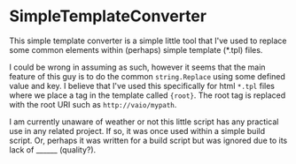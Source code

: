 ﻿# SimpleTemplateConverter

This simple template converter is a simple little tool that I've used to replace
some common elements within (perhaps) simple template (*.tpl) files.

I could be wrong in assuming as such, however it seems that the main feature
of this guy is to do the common `string.Replace` using some defined value
and key.  I believe that I've used this specifically for html `*.tpl` files
where we place a tag in the template called `{root}`.  The root tag is replaced
with the root URI such as `http://vaio/mypath`.

I am currently unaware of weather or not this little script has any practical
use in any related project.  If so, it was once used within a simple build script.
Or, perhaps it was written for a build script but was ignored due to its lack
of ______ (quality?).
